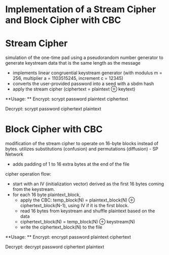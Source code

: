 # Implementation of a Stream Cipher and Block Cipher with CBC

# Stream Cipher
simulation of the one-time pad using a pseudorandom number generator to generate keystream data that is the same length as the message
- implements linear congruential keystream generator (with modulus m = 256, multiplier a = 1103515245, increment c = 12345)
- converts the user-provided password into a seed with a sbdm hash
- apply the stream cipher (ciphertext = plaintext ⊕ keytext)

**Usage: **
Encrypt: scrypt password plaintext ciphertext

Decrypt: scrypt password ciphertext plaintext


# Block Cipher with CBC
modification of the stream cipher to operate on 16-byte blocks instead of bytes.
utilizes substitutions (confusion) and permutations (diffusion) - SP Network
- adds padding of 1 to 16 extra bytes at the end of the file

cipher operation flow:
- start with an IV (initialization vector) derived as the first 16 bytes coming from the keystream.
- for each 16 byte plaintext_block,
    - apply the CBC: temp_block(N) = plaintext_block(N) ⊕ ciphertext_block(N-1), using IV if it is the first block.
    - read 16 bytes from keystream and shuffle plaintext based on the data
    - ciphertext_block(N) = temp_block(N) ⊕ keystream(N)
    - write the ciphertext_block(N) to the file
 
**Usage: **
Encrypt: encrypt password plaintext ciphertext

Decrypt: decrypt password ciphertext plaintext
